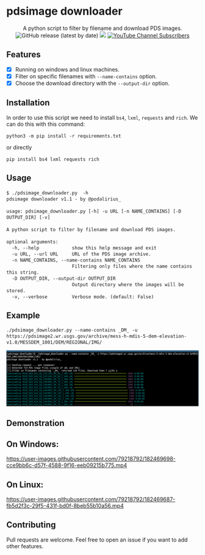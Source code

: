 # pdsimage downloader

<p align="center">
  A python script to filter by filename and download PDS images.
  <br>
  <img alt="GitHub release (latest by date)" src="https://img.shields.io/github/v/release/p0dalirius/pdsimage-downloader">
  <a href="https://twitter.com/intent/follow?screen_name=podalirius_" title="Follow"><img src="https://img.shields.io/twitter/follow/podalirius_?label=Podalirius&style=social"></a>
  <a href="https://www.youtube.com/c/Podalirius_?sub_confirmation=1" title="Subscribe"><img alt="YouTube Channel Subscribers" src="https://img.shields.io/youtube/channel/subscribers/UCF_x5O7CSfr82AfNVTKOv_A?style=social"></a>
  <br>
</p>


## Features

 - [x] Running on windows and linux machines.
 - [x] Filter on specific filenames with `--name-contains` option.
 - [x] Choose the download directory with the `--output-dir` option.

## Installation

In order to use this script we need to install `bs4`, `lxml`, `requests` and `rich`. We can do this with this command: 

```
python3 -m pip install -r requirements.txt
```

or directly

```  
pip install bs4 lxml requests rich
```

## Usage

```
$ ./pdsimage_downloader.py  -h
pdsimage downloader v1.1 - by @podalirius_

usage: pdsimage_downloader.py [-h] -u URL [-n NAME_CONTAINS] [-D OUTPUT_DIR] [-v]

A python script to filter by filename and download PDS images.

optional arguments:
  -h, --help            show this help message and exit
  -u URL, --url URL     URL of the PDS image archive.
  -n NAME_CONTAINS, --name-contains NAME_CONTAINS
                        Filtering only files where the name contains this string.
  -D OUTPUT_DIR, --output-dir OUTPUT_DIR
                        Output directory where the images will be stored.
  -v, --verbose         Verbose mode. (default: False)
```

## Example

```
./pdsimage_downloader.py --name-contains _DM_ -u https://pdsimage2.wr.usgs.gov/archive/mess-h-mdis-5-dem-elevation-v1.0/MESSDEM_1001/DEM/REGIONAL/IMG/
```

![](./.github/example.png)

## Demonstration

## On Windows:

https://user-images.githubusercontent.com/79218792/182469698-cce9bb6c-d57f-4588-9f16-eeb09215b775.mp4

## On Linux:

https://user-images.githubusercontent.com/79218792/182469687-fb5d2f3c-29f5-431f-bd0f-8beb55b10a56.mp4

## Contributing

Pull requests are welcome. Feel free to open an issue if you want to add other features.
